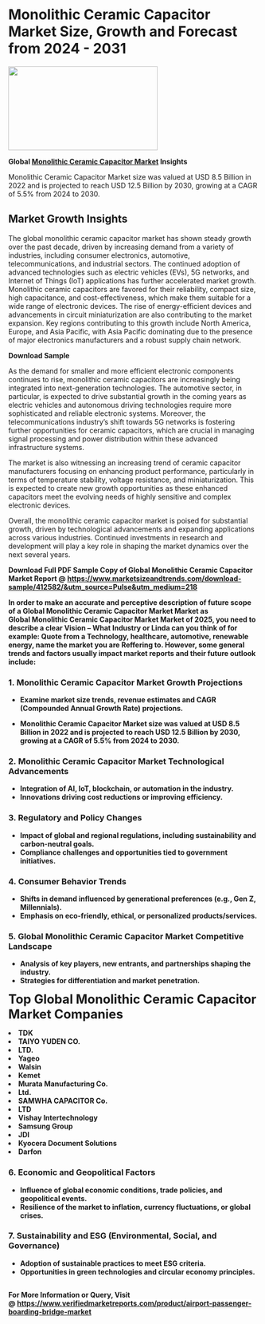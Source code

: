 <H1>Monolithic Ceramic Capacitor Market Size, Growth and Forecast from 2024 - 2031</H1><img class="aligncenter size-medium wp-image-584254" src="https://thirdeyenews.in/wp-content/uploads/2024/09/Global-Market-Research-300x168.jpeg" alt="" width="300" height="168" /><p><strong>Global&nbsp;<a href="https://www.marketsizeandtrends.com/download-sample/412582/&amp;utm_source=Pulse&amp;utm_medium=218">Monolithic Ceramic Capacitor Market</a> Insights</strong></p><p>Monolithic Ceramic Capacitor Market size was valued at USD 8.5 Billion in 2022 and is projected to reach USD 12.5 Billion by 2030, growing at a CAGR of 5.5% from 2024 to 2030.</p><p><h2>Market Growth Insights</h2> <p>The global monolithic ceramic capacitor market has shown steady growth over the past decade, driven by increasing demand from a variety of industries, including consumer electronics, automotive, telecommunications, and industrial sectors. The continued adoption of advanced technologies such as electric vehicles (EVs), 5G networks, and Internet of Things (IoT) applications has further accelerated market growth. Monolithic ceramic capacitors are favored for their reliability, compact size, high capacitance, and cost-effectiveness, which make them suitable for a wide range of electronic devices. The rise of energy-efficient devices and advancements in circuit miniaturization are also contributing to the market expansion. Key regions contributing to this growth include North America, Europe, and Asia Pacific, with Asia Pacific dominating due to the presence of major electronics manufacturers and a robust supply chain network.</p> <p><strong>Download Sample</strong></p> <p>As the demand for smaller and more efficient electronic components continues to rise, monolithic ceramic capacitors are increasingly being integrated into next-generation technologies. The automotive sector, in particular, is expected to drive substantial growth in the coming years as electric vehicles and autonomous driving technologies require more sophisticated and reliable electronic systems. Moreover, the telecommunications industry’s shift towards 5G networks is fostering further opportunities for ceramic capacitors, which are crucial in managing signal processing and power distribution within these advanced infrastructure systems.</p> <p>The market is also witnessing an increasing trend of ceramic capacitor manufacturers focusing on enhancing product performance, particularly in terms of temperature stability, voltage resistance, and miniaturization. This is expected to create new growth opportunities as these enhanced capacitors meet the evolving needs of highly sensitive and complex electronic devices.</p> <p>Overall, the monolithic ceramic capacitor market is poised for substantial growth, driven by technological advancements and expanding applications across various industries. Continued investments in research and development will play a key role in shaping the market dynamics over the next several years.</p> <p><strong></p><p><span class=""><strong>Download Full PDF Sample Copy of Global Monolithic Ceramic Capacitor Market Report</strong> @ <a href="https://www.marketsizeandtrends.com/download-sample/412582/&amp;utm_source=Pulse&amp;utm_medium=218" target="_blank">https://www.marketsizeandtrends.com/download-sample/412582/&amp;utm_source=Pulse&amp;utm_medium=218</a></span></p><p>In order to make an accurate and perceptive description of future scope of a Global&nbsp;Monolithic Ceramic Capacitor Market Market as Global&nbsp;Monolithic Ceramic Capacitor Market Market of 2025, you need to describe a clear Vision &ndash; What Industry or Linda can you think of for example: Quote from a Technology, healthcare, automotive, renewable energy, name the market you are Reffering to. However, some general trends and factors usually impact market reports and their future outlook include:</p><h3>1.&nbsp;<strong>Monolithic Ceramic Capacitor Market Growth Projections</strong></h3><ul><li>Examine market size trends, revenue estimates and CAGR (Compounded Annual Growth Rate) projections.</li><li><p>Monolithic Ceramic Capacitor Market size was valued at USD 8.5 Billion in 2022 and is projected to reach USD 12.5 Billion by 2030, growing at a CAGR of 5.5% from 2024 to 2030.</p></li></ul><h3>2.&nbsp;<strong>Monolithic Ceramic Capacitor Market Technological Advancements</strong></h3><ul><li>Integration of AI, IoT, blockchain, or automation in the industry.</li><li>Innovations driving cost reductions or improving efficiency.</li></ul><h3>3.&nbsp;<strong>Regulatory and Policy Changes</strong></h3><ul><li>Impact of global and regional regulations, including sustainability and carbon-neutral goals.</li><li>Compliance challenges and opportunities tied to government initiatives.</li></ul><h3>4.&nbsp;<strong>Consumer Behavior Trends</strong></h3><ul><li>Shifts in demand influenced by generational preferences (e.g., Gen Z, Millennials).</li><li>Emphasis on eco-friendly, ethical, or personalized products/services.</li></ul><h3>5.&nbsp;<strong>Global Monolithic Ceramic Capacitor Market Competitive Landscape</strong></h3><ul><li>Analysis of key players, new entrants, and partnerships shaping the industry.</li><li>Strategies for differentiation and market penetration.</li></ul><p data-pm-slice="1 1 []"><span style="color: inherit; font-family: inherit; font-size: 25px;">Top Global Monolithic Ceramic Capacitor Market Companies</span></p><div class="" data-test-id=""><p><li>TDK</li><li> TAIYO YUDEN CO.</li><li> LTD.</li><li> Yageo</li><li> Walsin</li><li> Kemet</li><li> Murata Manufacturing Co.</li><li> Ltd.</li><li> SAMWHA CAPACITOR Co.</li><li>LTD</li><li> Vishay Intertechnology</li><li> Samsung Group</li><li> JDI</li><li> Kyocera Document Solutions</li><li> Darfon</li></p></div><h3>6.&nbsp;<strong>Economic and Geopolitical Factors</strong></h3><ul><li>Influence of global economic conditions, trade policies, and geopolitical events.</li><li>Resilience of the market to inflation, currency fluctuations, or global crises.</li></ul><h3>7.&nbsp;<strong>Sustainability and ESG (Environmental, Social, and Governance)</strong></h3><ul><li>Adoption of sustainable practices to meet ESG criteria.</li><li>Opportunities in green technologies and circular economy principles.</li></ul><h2><strong style="font-size: 14px;">For More Information or Query, Visit @&nbsp;</strong><a style="background-color: #ffffff; font-size: 14px;" href="https://www.marketsizeandtrends.com/report/monolithic-ceramic-capacitor-market/" target="_blank">https://www.verifiedmarketreports.com/product/airport-passenger-boarding-bridge-market</a></h2>
